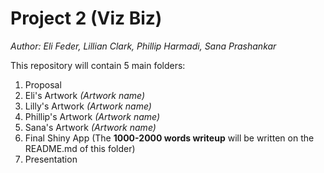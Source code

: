 # Project 2 (Viz Biz)

*Author: Eli Feder, Lillian Clark, Phillip Harmadi, Sana Prashankar*

This repository will contain 5 main folders:
1. Proposal
2. Eli's Artwork *(Artwork name)*
3. Lilly's Artwork *(Artwork name)*
4. Phillip's Artwork *(Artwork name)*
5. Sana's Artwork *(Artwork name)*
6. Final Shiny App (The **1000-2000 words writeup** will be written on the README.md of this folder)
7. Presentation
